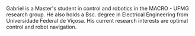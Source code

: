 Gabriel is a Master's student in control and robotics in the MACRO - UFMG research group. He also holds a Bsc. degree in Electrical Engineering from Universidade Federal de Viçosa. His current research interests are optimal control and robot navigation.
